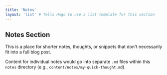 ```yaml
---
title: 'Notes'
layout: 'list' # Tells Hugo to use a list template for this section
---
```


## Notes Section

This is a place for shorter notes, thoughts, or snippets that don't necessarily fit into a full blog post.

Content for individual notes would go into separate `.md` files within this `notes` directory (e.g., `content/notes/my-quick-thought.md`).

